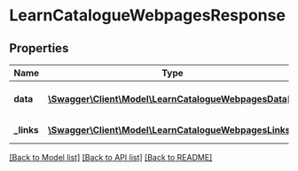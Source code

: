 # LearnCatalogueWebpagesResponse

## Properties
Name | Type | Description | Notes
------------ | ------------- | ------------- | -------------
**data** | [**\Swagger\Client\Model\LearnCatalogueWebpagesData[]**](LearnCatalogueWebpagesData.md) | List of all retrieved pages | 
**_links** | [**\Swagger\Client\Model\LearnCatalogueWebpagesLinks[]**](LearnCatalogueWebpagesLinks.md) | Links to pages | 

[[Back to Model list]](../README.md#documentation-for-models) [[Back to API list]](../README.md#documentation-for-api-endpoints) [[Back to README]](../README.md)


